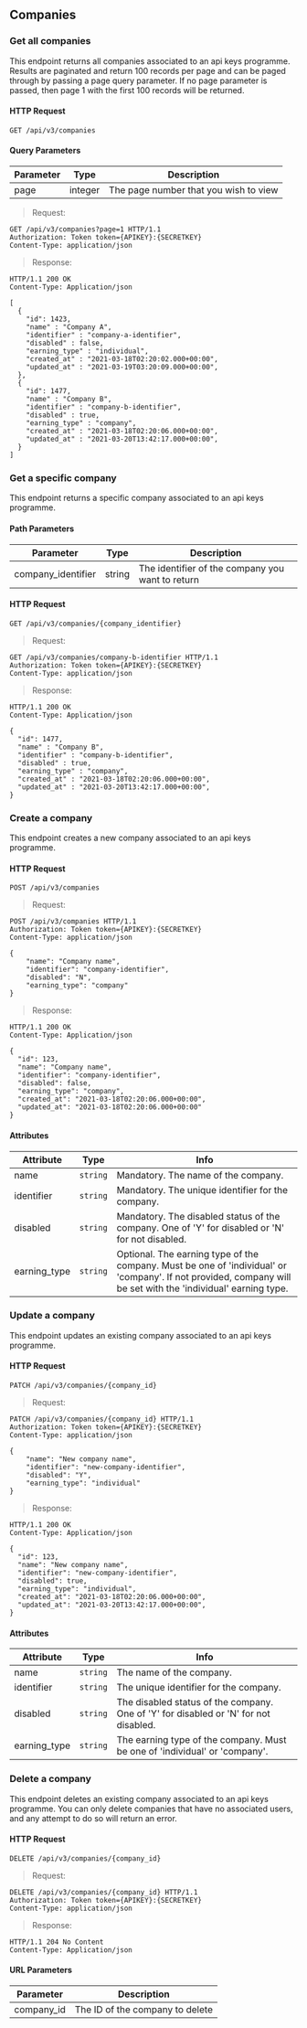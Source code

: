 ## Companies

### Get all companies

This endpoint returns all companies associated to an api keys programme. Results are paginated and return 100 records per page and can be paged through by passing a page query parameter. If no page parameter is passed, then page 1 with the first 100 records will be returned.

#### HTTP Request

`GET /api/v3/companies`

#### Query Parameters

Parameter | Type | Description
--------- | ---- | -----------
page | integer | The page number that you wish to view

> Request:

``` http
GET /api/v3/companies?page=1 HTTP/1.1
Authorization: Token token={APIKEY}:{SECRETKEY}
Content-Type: application/json
```

> Response:

``` http
HTTP/1.1 200 OK
Content-Type: Application/json

[
  {
    "id": 1423,
    "name" : "Company A",
    "identifier" : "company-a-identifier",
    "disabled" : false,
    "earning_type" : "individual",
    "created_at" : "2021-03-18T02:20:02.000+00:00",
    "updated_at" : "2021-03-19T03:20:09.000+00:00",
  },
  {
    "id": 1477,
    "name" : "Company B",
    "identifier" : "company-b-identifier",
    "disabled" : true,
    "earning_type" : "company",
    "created_at" : "2021-03-18T02:20:06.000+00:00",
    "updated_at" : "2021-03-20T13:42:17.000+00:00",
  }
]
```

### Get a specific company

This endpoint returns a specific company associated to an api keys programme.

#### Path Parameters

Parameter | Type | Description
--------- | ---- | -----------
company_identifier | string | The identifier of the company you want to return

#### HTTP Request

`GET /api/v3/companies/{company_identifier}`

> Request:

``` http
GET /api/v3/companies/company-b-identifier HTTP/1.1
Authorization: Token token={APIKEY}:{SECRETKEY}
Content-Type: application/json
```

> Response:

``` http
HTTP/1.1 200 OK
Content-Type: Application/json

{
  "id": 1477,
  "name" : "Company B",
  "identifier" : "company-b-identifier",
  "disabled" : true,
  "earning_type" : "company",
  "created_at" : "2021-03-18T02:20:06.000+00:00",
  "updated_at" : "2021-03-20T13:42:17.000+00:00",
}
```

### Create a company

This endpoint creates a new company associated to an api keys programme.

#### HTTP Request

`POST /api/v3/companies`

> Request:

``` http
POST /api/v3/companies HTTP/1.1
Authorization: Token token={APIKEY}:{SECRETKEY}
Content-Type: application/json

{
    "name": "Company name",
    "identifier": "company-identifier",
    "disabled": "N",
    "earning_type": "company"
}
```

> Response:

``` http
HTTP/1.1 200 OK
Content-Type: Application/json

{
  "id": 123,
  "name": "Company name",
  "identifier": "company-identifier",
  "disabled": false,
  "earning_type": "company",
  "created_at": "2021-03-18T02:20:06.000+00:00",
  "updated_at": "2021-03-18T02:20:06.000+00:00"
}
```

#### Attributes

Attribute | Type | Info
--------- | ---- | ----
name | `string` | Mandatory. The name of the company.
identifier | `string` | Mandatory. The unique identifier for the company.
disabled | `string` | Mandatory. The disabled status of the company. One of 'Y' for disabled or 'N' for not disabled.
earning_type | `string` | Optional. The earning type of the company. Must be one of 'individual' or 'company'. If not provided, company will be set with the 'individual' earning type.


### Update a company

This endpoint updates an existing company associated to an api keys programme.
#### HTTP Request

`PATCH /api/v3/companies/{company_id}`

> Request:

``` http
PATCH /api/v3/companies/{company_id} HTTP/1.1
Authorization: Token token={APIKEY}:{SECRETKEY}
Content-Type: application/json

{
    "name": "New company name",
    "identifier": "new-company-identifier",
    "disabled": "Y",
    "earning_type": "individual"
}

```

> Response:

``` http
HTTP/1.1 200 OK
Content-Type: Application/json

{
  "id": 123,
  "name": "New company name",
  "identifier": "new-company-identifier",
  "disabled": true,
  "earning_type": "individual",
  "created_at": "2021-03-18T02:20:06.000+00:00",
  "updated_at": "2021-03-20T13:42:17.000+00:00",
}
```

#### Attributes

Attribute | Type | Info
--------- | ---- | ----
name | `string` | The name of the company.
identifier | `string` | The unique identifier for the company.
disabled | `string` | The disabled status of the company. One of 'Y' for disabled or 'N' for not disabled.
earning_type | `string` | The earning type of the company. Must be one of 'individual' or 'company'.


### Delete a company

This endpoint deletes an existing company associated to an api keys programme. You can only delete companies that have no associated users, and any attempt to do so will return an error.
#### HTTP Request

`DELETE /api/v3/companies/{company_id}`

> Request:

``` http
DELETE /api/v3/companies/{company_id} HTTP/1.1
Authorization: Token token={APIKEY}:{SECRETKEY}
Content-Type: application/json

```

> Response:

``` http
HTTP/1.1 204 No Content
Content-Type: Application/json
```
#### URL Parameters

Parameter | Description
--------- | -----------
company_id | The ID of the company to delete
